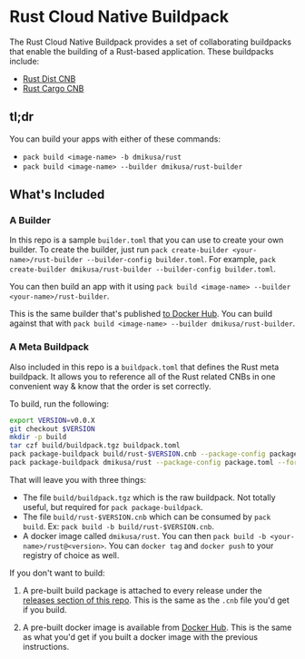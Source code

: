 # Rust Cloud Native Buildpack

The Rust Cloud Native Buildpack provides a set of collaborating buildpacks that enable the building of a Rust-based application. These buildpacks include:

- [Rust Dist CNB](https://github.com/dmikusa/rust-dist-cnb)
- [Rust Cargo CNB](https://github.com/dmikusa/rust-cargo-cnb)

## tl;dr

You can build your apps with either of these commands:

- `pack build <image-name> -b dmikusa/rust`
- `pack build <image-name> --builder dmikusa/rust-builder`

## What's Included

### A Builder

In this repo is a sample `builder.toml` that you can use to create your own builder. To create the builder, just run `pack create-builder <your-name>/rust-builder --builder-config builder.toml`. For example, `pack create-builder dmikusa/rust-builder --builder-config builder.toml`.

You can then build an app with it using `pack build <image-name> --builder <your-name>/rust-builder`.

This is the same builder that's published [to Docker Hub](https://hub.docker.com/repository/docker/dmikusa/rust-builder). You can build against that with `pack build <image-name> --builder dmikusa/rust-builder`.

### A Meta Buildpack

Also included in this repo is a `buildpack.toml` that defines the Rust meta buildpack. It allows you to reference all of the Rust related CNBs in one convenient way & know that the order is set correctly.

To build, run the following:

```bash
export VERSION=v0.0.X
git checkout $VERSION
mkdir -p build
tar czf build/buildpack.tgz buildpack.toml
pack package-buildpack build/rust-$VERSION.cnb --package-config package.toml --format file
pack package-buildpack dmikusa/rust --package-config package.toml --format image
```

That will leave you with three things:
- The file `build/buildpack.tgz` which is the raw buildpack. Not totally useful, but required for `pack package-buildpack`.
- The file `build/rust-$VERSION.cnb` which can be consumed by `pack build`. Ex: `pack build -b build/rust-$VERSION.cnb`.
- A docker image called `dmikusa/rust`. You can then `pack build -b <your-name>/rust@<version>`. You can `docker tag` and `docker push` to your registry of choice as well.

If you don't want to build:

1. A pre-built build package is attached to every release under the [releases section of this repo](https://github.com/dmikusa/rust-cnb/releases). This is the same as the `.cnb` file you'd get if you build.

2. A pre-built docker image is available from [Docker Hub](https://hub.docker.com/repository/docker/dmikusa/rust). This is the same as what you'd get if you built a docker image with the previous instructions.
